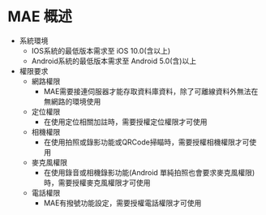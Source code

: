 # MAE 概述

* 系統環境
  * IOS系統的最低版本需求至 iOS 10.0(含以上)
  * Android系統的最低版本需求至 Android 5.0(含)以上
* 權限要求
  * 網路權限
    * MAE需要接連伺服器才能存取資料庫資料，除了可離線資料外無法在無網路的環境使用
  * 定位權限
    * 在使用定位相關加註時，需要授權定位權限才可使用
  * 相機權限
    * 在使用拍照或錄影功能或QRCode掃瞄時，需要授權相機權限才可使用
  * 麥克風權限
    * 在使用錄音或相機錄影功能(Android 單純拍照也會要求麥克風權限)時，需要授權麥克風權限才可使用
  * 電話權限
    * MAE有撥號功能設定，需要授權電話權限才可使用